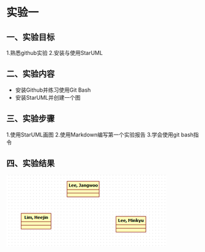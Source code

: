 # 实验一

## 一、实验目标
1.熟悉github实验
2.安装与使用StarUML

## 二、实验内容
- 安装Github并练习使用Git Bash
- 安装StarUML并创建一个图 	

## 三、实验步骤
1.使用StarUML画图
2.使用Markdown编写第一个实验报告
3.学会使用git bash指令

## 四、实验结果
![第一个UML图](./model1.jpg)

